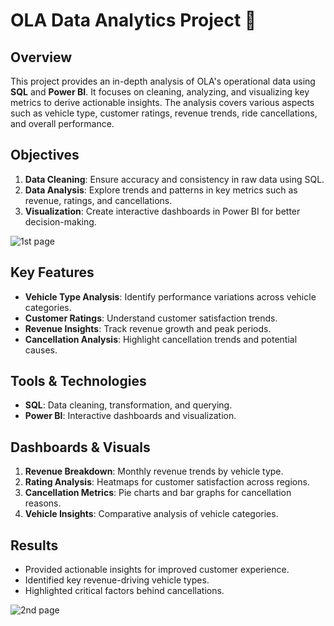 # OLA Data Analytics Project 🚖

## Overview  
This project provides an in-depth analysis of OLA's operational data using **SQL** and **Power BI**. It focuses on cleaning, analyzing, and visualizing key metrics to derive actionable insights. The analysis covers various aspects such as vehicle type, customer ratings, revenue trends, ride cancellations, and overall performance.

## Objectives  
1. **Data Cleaning**: Ensure accuracy and consistency in raw data using SQL.  
2. **Data Analysis**: Explore trends and patterns in key metrics such as revenue, ratings, and cancellations.  
3. **Visualization**: Create interactive dashboards in Power BI for better decision-making.

![1st page](https://github.com/user-attachments/assets/d58ade13-ae18-4c99-9dff-98952036b330)

## Key Features  
- **Vehicle Type Analysis**: Identify performance variations across vehicle categories.  
- **Customer Ratings**: Understand customer satisfaction trends.  
- **Revenue Insights**: Track revenue growth and peak periods.  
- **Cancellation Analysis**: Highlight cancellation trends and potential causes.  

## Tools & Technologies  
- **SQL**: Data cleaning, transformation, and querying.  
- **Power BI**: Interactive dashboards and visualization.  

## Dashboards & Visuals  
1. **Revenue Breakdown**: Monthly revenue trends by vehicle type.  
2. **Rating Analysis**: Heatmaps for customer satisfaction across regions.  
3. **Cancellation Metrics**: Pie charts and bar graphs for cancellation reasons.  
4. **Vehicle Insights**: Comparative analysis of vehicle categories.

## Results  
- Provided actionable insights for improved customer experience.  
- Identified key revenue-driving vehicle types.  
- Highlighted critical factors behind cancellations.

![2nd page](https://github.com/user-attachments/assets/a8923e66-0bbf-4b1b-b0da-dc8078785ba7)




